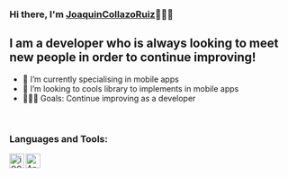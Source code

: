 ### Hi there, I'm [JoaquinCollazoRuiz][website]🙋🏻‍♂️

## I am a developer who is always looking to meet new people in order to continue improving!

- 🔨 I’m currently specialising in mobile apps
- 🔎 I’m looking to cools library to implements in mobile apps
- 👨🏻‍💻 Goals: Continue improving as a developer

<br />

### Languages and Tools:

[<img align="left" alt="iOS" width="26px" src="https://is3-ssl.mzstatic.com/image/thumb/Purple115/v4/ec/70/a6/ec70a6ff-fbbb-f924-0b05-cfa0028e3269/Xcode-85-220-0-4-2x.png/1200x630bb.png"/>][blank]
[<img align="left" alt="Android" width="26px" src="https://developer.android.com/static/studio/images/new-studio-logo-1.png"/>][blank]


[website]: https://linkedin.com/in/joaquincollazoruiz
[instagram]: https://instagram.com/joaquincollazoruiz
[linkedin]: https://linkedin.com/in/joaquincollazoruiz
[blank]: ""
